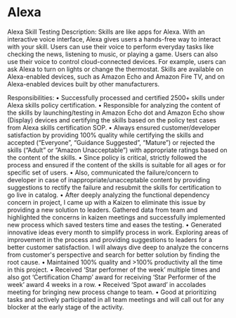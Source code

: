 # Alexa
Alexa Skill Testing
Description:
Skills are like apps for Alexa. With an interactive voice interface, Alexa gives users a hands-free way to interact with your skill. Users can use their voice to perform everyday tasks like checking the news, listening to music, or playing a game. Users can also use their voice to control cloud-connected devices. For example, users can ask Alexa to turn on lights or change the thermostat. Skills are available on Alexa-enabled devices, such as Amazon Echo and Amazon Fire TV, and on Alexa-enabled devices built by other manufacturers.
 

Responsibilities:
•	Successfully processed and certified 2500+ skills under Alexa skills policy certification.
•	Responsible for analyzing the content of the skills by launching/testing in Amazon Echo dot and Amazon Echo show (Display) devices and certifying the skills based on the policy test cases from Alexa skills certification SOP.
•	Always ensured customer/developer satisfaction by providing 100% quality while certifying the skills and accepted (“Everyone”, “Guidance Suggested”, “Mature”) or rejected the skills (“Adult” or “Amazon Unacceptable”) with appropriate ratings based on the content of the skills.
•	Since policy is critical, strictly followed the process and ensured if the content of the skills is suitable for all ages or for specific set of users.
•	Also, communicated the failure/concern to developer in case of inappropriate/unacceptable content by providing suggestions to rectify the failure and resubmit the skills for certification to go live in catalog.
•	After deeply analyzing the functional dependency concern in project, I came up with a Kaizen to eliminate this issue by providing a new solution to leaders. Gathered data from team and highlighted the concerns in kaizen meetings and successfully implemented new process which saved testers time and eases the testing.
•	Generated innovative ideas every month to simplify process in work. Exploring areas of improvement in the process and providing suggestions to leaders for a better customer satisfaction. I will always dive deep to analyze the concerns from customer's perspective and search for better solution by finding the root cause.
•	Maintained 100% quality and >100% productivity all the time in this project.
•	Received ‘Star performer of the week’ multiple times and also got ‘Certification Champ’ award for receiving ‘Star Performer of the week’ award 4 weeks in a row.
•	Received ‘Spot award’ in accolades meeting for bringing new process change to team.
•	Good at prioritizing tasks and actively participated in all team meetings and will call out for any blocker at the early stage of the activity.
